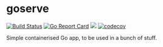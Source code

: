 # goserve

[![Build Status](https://cloud.drone.io/api/badges/mleyb/goserve/status.svg)](https://cloud.drone.io/mleyb/goserve)
 [![Go Report Card](https://goreportcard.com/badge/github.com/mleyb/goserve)](https://goreportcard.com/report/github.com/mleyb/goserve) [![](https://images.microbadger.com/badges/image/mleybourne/goserve.svg)](https://microbadger.com/images/mleybourne/goserve "Get your own image badge on microbadger.com") [![codecov](https://codecov.io/gh/mleyb/goserve/branch/master/graph/badge.svg)](https://codecov.io/gh/mleyb/goserve)

Simple containerised Go app, to be used in a bunch of stuff.
